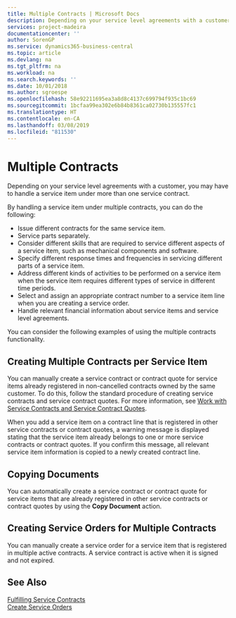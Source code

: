 ```yaml
---
title: Multiple Contracts | Microsoft Docs
description: Depending on your service level agreements with a customer, you may have to handle a service item under more than one service contract.
services: project-madeira
documentationcenter: ''
author: SorenGP
ms.service: dynamics365-business-central
ms.topic: article
ms.devlang: na
ms.tgt_pltfrm: na
ms.workload: na
ms.search.keywords: ''
ms.date: 10/01/2018
ms.author: sgroespe
ms.openlocfilehash: 58e92211695ea3a8d8c4137c699794f935c1bc69
ms.sourcegitcommit: 1bcfaa99ea302e6b84b8361ca02730b135557fc1
ms.translationtype: HT
ms.contentlocale: en-CA
ms.lasthandoff: 03/08/2019
ms.locfileid: "811530"
---
```

# <a name="multiple-contracts"></a>Multiple Contracts
Depending on your service level agreements with a customer, you may have to handle a service item under more than one service contract.  
  
By handling a service item under multiple contracts, you can do the following:  
  
* Issue different contracts for the same service item.  
* Service parts separately.  
* Consider different skills that are required to service different aspects of a service item, such as mechanical components and software.  
* Specify different response times and frequencies in servicing different parts of a service item.  
* Address different kinds of activities to be performed on a service item when the service item requires different types of service in different time periods.  
* Select and assign an appropriate contract number to a service item line when you are creating a service order.  
* Handle relevant financial information about service items and service level agreements.  
  
You can consider the following examples of using the multiple contracts functionality.  
  
## <a name="creating-multiple-contracts-per-service-item"></a>Creating Multiple Contracts per Service Item  
You can manually create a service contract or contract quote for service items already registered in non-cancelled contracts owned by the same customer. To do this, follow the standard procedure of creating service contracts and service contract quotes. For more information, see [Work with Service Contracts and Service Contract Quotes](service-how-to-create-service-contracts-and-service-contract-quotes.md).  
  
When you add a service item on a contract line that is registered in other service contracts or contract quotes, a warning message is displayed stating that the service item already belongs to one or more service contracts or contract quotes. If you confirm this message, all relevant service item information is copied to a newly created contract line.  
  
## <a name="copying-documents"></a>Copying Documents  
You can automatically create a service contract or contract quote for service items that are already registered in other service contracts or contract quotes by using the **Copy Document** action.  
  
## <a name="creating-service-orders-for-multiple-contracts"></a>Creating Service Orders for Multiple Contracts  
You can manually create a service order for a service item that is registered in multiple active contracts. A service contract is active when it is signed and not expired.  
  
## <a name="see-also"></a>See Also  
[Fulfilling Service Contracts](service-fulfill-service-contracts.md)  
[Create Service Orders](service-how-to-create-service-orders.md)  
